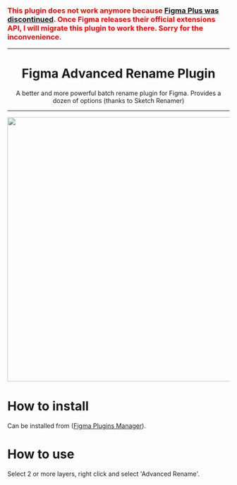 <h3 style="color:red">
This plugin does not work anymore because <a href="https://spectrum.chat/figma-plus/general/thank-you-and-good-bye~ef95c63c-b8e1-4885-8404-d8bf08fdb1d0">Figma Plus was discontinued</a>.  Once Figma releases their official extensions API, I will migrate this plugin to work there.  Sorry for the inconvenience.
</h3>
<hr/>
<h1 align="center">Figma Advanced Rename Plugin</h1>

<p align="center">A better and more powerful batch rename plugin for Figma. Provides a dozen of options (thanks to Sketch Renamer)</p>

<hr/>

<p align="center">
<img src="https://user-images.githubusercontent.com/1207863/52700168-7a92a780-2f88-11e9-84d8-eee6fa3e1f68.png" height="600" />
</p>

# How to install
Can be installed from ([Figma Plugins Manager](https://github.com/jachui/figma-plugin-manager)).

# How to use
Select 2 or more layers, right click and select 'Advanced Rename'.
